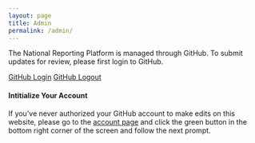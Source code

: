 ```yaml
---
layout: page
title: Admin
permalink: /admin/
---
```


The National Reporting Platform is managed through GitHub. To submit updates for review, please first login to GitHub.

<div class="button_wrapper github-login">
    <a href="https://github.com/login">GitHub Login</a> <a class="logout" href="https://github.com/logout">GitHub Logout</a>
</div>

#### Intitialize Your Account

If you've never authorized your GitHub account to make edits on this website, please go to the [account page](http://prose.io/#datasciencecampus/sdg-indicators/edit/gh-pages/account.md) and click the green button in the bottom right corner of the screen and follow the next prompt. 
